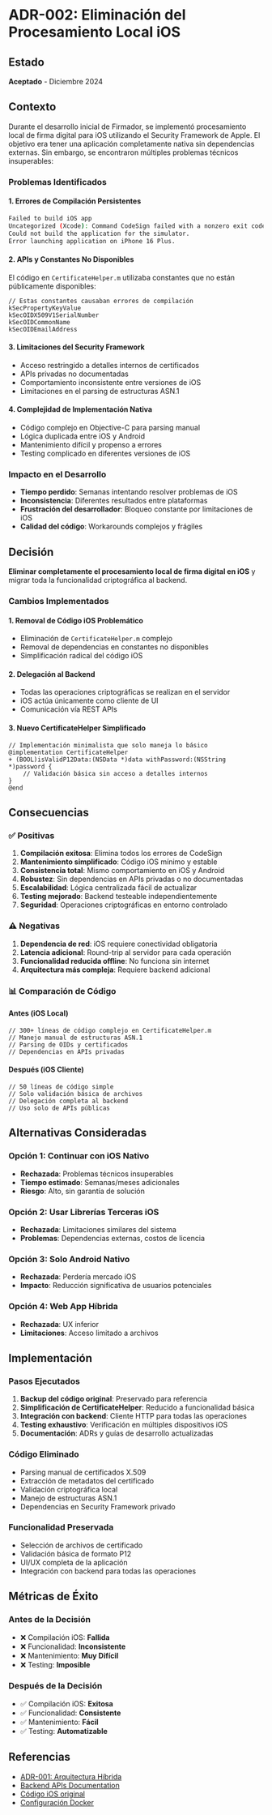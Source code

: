 # ADR-002: Eliminación del Procesamiento Local iOS

## Estado
**Aceptado** - Diciembre 2024

## Contexto
Durante el desarrollo inicial de Firmador, se implementó procesamiento local de firma digital para iOS utilizando el Security Framework de Apple. El objetivo era tener una aplicación completamente nativa sin dependencias externas. Sin embargo, se encontraron múltiples problemas técnicos insuperables:

### Problemas Identificados

#### 1. Errores de Compilación Persistentes
```bash
Failed to build iOS app
Uncategorized (Xcode): Command CodeSign failed with a nonzero exit code
Could not build the application for the simulator.
Error launching application on iPhone 16 Plus.
```

#### 2. APIs y Constantes No Disponibles
El código en `CertificateHelper.m` utilizaba constantes que no están públicamente disponibles:
```objc
// Estas constantes causaban errores de compilación
kSecPropertyKeyValue
kSecOIDX509V1SerialNumber
kSecOIDCommonName
kSecOIDEmailAddress
```

#### 3. Limitaciones del Security Framework
- Acceso restringido a detalles internos de certificados
- APIs privadas no documentadas
- Comportamiento inconsistente entre versiones de iOS
- Limitaciones en el parsing de estructuras ASN.1

#### 4. Complejidad de Implementación Nativa
- Código complejo en Objective-C para parsing manual
- Lógica duplicada entre iOS y Android
- Mantenimiento difícil y propenso a errores
- Testing complicado en diferentes versiones de iOS

### Impacto en el Desarrollo
- **Tiempo perdido**: Semanas intentando resolver problemas de iOS
- **Inconsistencia**: Diferentes resultados entre plataformas
- **Frustración del desarrollador**: Bloqueo constante por limitaciones de iOS
- **Calidad del código**: Workarounds complejos y frágiles

## Decisión
**Eliminar completamente el procesamiento local de firma digital en iOS** y migrar toda la funcionalidad criptográfica al backend.

### Cambios Implementados

#### 1. Removal de Código iOS Problemático
- Eliminación de `CertificateHelper.m` complejo
- Removal de dependencias en constantes no disponibles
- Simplificación radical del código iOS

#### 2. Delegación al Backend
- Todas las operaciones criptográficas se realizan en el servidor
- iOS actúa únicamente como cliente de UI
- Comunicación vía REST APIs

#### 3. Nuevo CertificateHelper Simplificado
```objc
// Implementación minimalista que solo maneja lo básico
@implementation CertificateHelper
+ (BOOL)isValidP12Data:(NSData *)data withPassword:(NSString *)password {
    // Validación básica sin acceso a detalles internos
}
@end
```

## Consecuencias

### ✅ Positivas
1. **Compilación exitosa**: Elimina todos los errores de CodeSign
2. **Mantenimiento simplificado**: Código iOS mínimo y estable
3. **Consistencia total**: Mismo comportamiento en iOS y Android
4. **Robustez**: Sin dependencias en APIs privadas o no documentadas
5. **Escalabilidad**: Lógica centralizada fácil de actualizar
6. **Testing mejorado**: Backend testeable independientemente
7. **Seguridad**: Operaciones criptográficas en entorno controlado

### ⚠️ Negativas
1. **Dependencia de red**: iOS requiere conectividad obligatoria
2. **Latencia adicional**: Round-trip al servidor para cada operación
3. **Funcionalidad reducida offline**: No funciona sin internet
4. **Arquitectura más compleja**: Requiere backend adicional

### 📊 Comparación de Código

#### Antes (iOS Local)
```objc
// 300+ líneas de código complejo en CertificateHelper.m
// Manejo manual de estructuras ASN.1
// Parsing de OIDs y certificados
// Dependencias en APIs privadas
```

#### Después (iOS Cliente)
```objc
// 50 líneas de código simple
// Solo validación básica de archivos
// Delegación completa al backend
// Uso solo de APIs públicas
```

## Alternativas Consideradas

### Opción 1: Continuar con iOS Nativo
- **Rechazada**: Problemas técnicos insuperables
- **Tiempo estimado**: Semanas/meses adicionales
- **Riesgo**: Alto, sin garantía de solución

### Opción 2: Usar Librerías Terceras iOS
- **Rechazada**: Limitaciones similares del sistema
- **Problemas**: Dependencias externas, costos de licencia

### Opción 3: Solo Android Nativo
- **Rechazada**: Perdería mercado iOS
- **Impacto**: Reducción significativa de usuarios potenciales

### Opción 4: Web App Híbrida
- **Rechazada**: UX inferior
- **Limitaciones**: Acceso limitado a archivos

## Implementación

### Pasos Ejecutados
1. **Backup del código original**: Preservado para referencia
2. **Simplificación de CertificateHelper**: Reducido a funcionalidad básica
3. **Integración con backend**: Cliente HTTP para todas las operaciones
4. **Testing exhaustivo**: Verificación en múltiples dispositivos iOS
5. **Documentación**: ADRs y guías de desarrollo actualizadas

### Código Eliminado
- Parsing manual de certificados X.509
- Extracción de metadatos del certificado
- Validación criptográfica local
- Manejo de estructuras ASN.1
- Dependencias en Security Framework privado

### Funcionalidad Preservada
- Selección de archivos de certificado
- Validación básica de formato P12
- UI/UX completa de la aplicación
- Integración con backend para todas las operaciones

## Métricas de Éxito

### Antes de la Decisión
- ❌ Compilación iOS: **Fallida**
- ❌ Funcionalidad: **Inconsistente**
- ❌ Mantenimiento: **Muy Difícil**
- ❌ Testing: **Imposible**

### Después de la Decisión
- ✅ Compilación iOS: **Exitosa**
- ✅ Funcionalidad: **Consistente**
- ✅ Mantenimiento: **Fácil**
- ✅ Testing: **Automatizable**

## Referencias
- [ADR-001: Arquitectura Híbrida](001-arquitectura-hibrida.md)
- [Backend APIs Documentation](../backend/apis.md)
- [Código iOS original](../../ios/CertificateHelper.m)
- [Configuración Docker](../../backend/docker-compose.yml) 